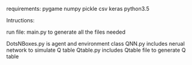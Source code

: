 requirements:
	pygame
	numpy
	pickle
	csv
	keras
	python3.5

Intructions:

run file: main.py to generate all the files needed

DotsNBoxes.py is agent and environment class
QNN.py includes nerual network to simulate Q table
Qtable.py includes Qtable file to generate Q table
